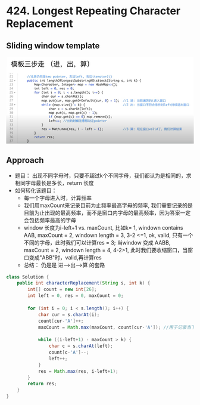 # 424. Longest Repeating Character Replacement

## Sliding window template
![alt text](image-10.png)

## Approach
- 题目： 出现不同字母时，只要不超过k个不同字母，我们都认为是相同的，求相同字母最长是多长，return 长度
- 如何转化该题目： 
    - 每一个字母进入时，计算频率
    - 我们用maxCount来记录目前为止频率最高字母的频率, 我们需要记录的是目前为止出现的最高频率，而不是窗口内字母的最高频率，因为答案一定会包括频率最高的字母
    - window 长度为i-left+1 vs. maxCount, 比如k= 1, windown contains AAB, maxCount = 2, windown length = 3, 3-2 <=1, ok, valid, 只有一个不同的字母，此时我们可以计算res = 3; 当window 变成 AABB, maxCount = 2, windown length = 4, 4-2>1, 此时我们要收缩窗口，当窗口变成"ABB"时，valid,再计算res
    - 总结： 仍是是 进-->出-->算 的套路

```java
class Solution {
    public int characterReplacement(String s, int k) {
        int[] count = new int[26];
        int left = 0, res = 0, maxCount = 0;

        for (int i = 0; i < s.length(); i++) {
            char cur = s.charAt(i);
            count[cur-'A']++;
            maxCount = Math.max(maxCount, count[cur-'A']); //用于记录当下字母出现的最高频率

            while ((i-left+1) - maxCount > k) {
                char c = s.charAt(left);
                count[c-'A']--;
                left++;
            }
            res = Math.max(res, i-left+1);
        }
        return res;
    }
}
```